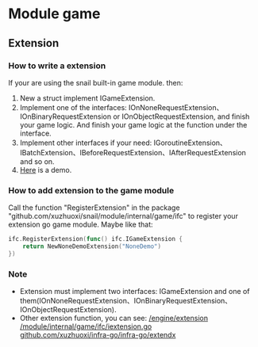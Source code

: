 # Module game

## Extension

### How to write a extension

If your are using the snail built-in game module. then:

1. New a struct implement IGameExtension.
2. Implement one of the interfaces: IOnNoneRequestExtension、IOnBinaryRequestExtension or IOnObjectRequestExtension, and finish your game logic.
   And finish your game logic at the function under the interface.
3. Implement other interfaces if your need: IGoroutineExtension、IBatchExtension、IBeforeRequestExtension、IAfterRequestExtension and so on.
4. [Here](./extension/demo) is a demo.

### How to add extension to the game module

Call the function "RegisterExtension" in the package "github.com/xuzhuoxi/snail/module/internal/game/ifc" to register your extension go game module. Maybe like that:
```go
ifc.RegisterExtension(func() ifc.IGameExtension {
	return NewNoneDemoExtension("NoneDemo")
})
```

### Note

- Extension must implement two interfaces: IGameExtension and one of them(IOnNoneRequestExtension、IOnBinaryRequestExtension、IOnObjectRequestExtension).
- Other extension function, you can see:
  [/engine/extension](./engine/extension)<br>
  [/module/internal/game/ifc/iextension.go](/module/internal/game/ifc/iextension.go)<br>
  [github.com/xuzhuoxi/infra-go/infra-go/extendx](https://github.com/xuzhuoxi/infra-go/tree/master/extendx)<br>
